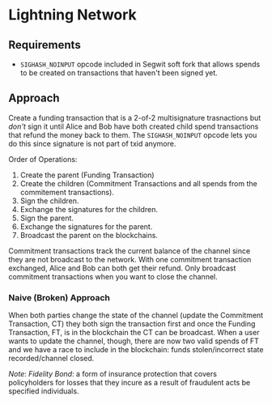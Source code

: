 Lightning Network
=================

Requirements
------------
* `SIGHASH_NOINPUT` opcode included in Segwit soft fork that allows spends to be created on transactions that haven't been signed yet.


Approach
---------
Create a funding transaction that is a 2-of-2 multisignature trasnactions but *don't* sign it until Alice and Bob have both created child spend transactions that refund the money back to them.
The `SIGHASH_NOINPUT` opcode lets you do this since signature is not part of txid anymore.

Order of Operations:
1. Create the parent (Funding Transaction)
2. Create the children (Commitment Transactions and all spends from the commitement transactions).
3. Sign the children.
4. Exchange the signatures for the children.
5. Sign the parent.
6. Exchange the signatures for the parent.
7. Broadcast the parent on the blockchains.

Commitment transactions track the current balance of the channel since they are not broadcast to the network. With one commitment transaction exchanged, Alice and Bob can both get their refund.
Only broadcast commitment transactions when you want to close the channel.


### Naive (Broken) Approach
When both parties change the state of the channel (update the Commitment Transaction, CT) they both sign the transaction first and once the Funding Transaction, FT, is in the blockchain the CT can be broadcast.
When a user wants to update the channel, though, there are now two valid spends of FT and we have a race to include in the blockchain: funds stolen/incorrect state recorded/channel closed.

*Note*: _Fidelity Bond_: a form of insurance protection that covers policyholders for losses that they incure as a result of fraudulent acts be specified individuals.


